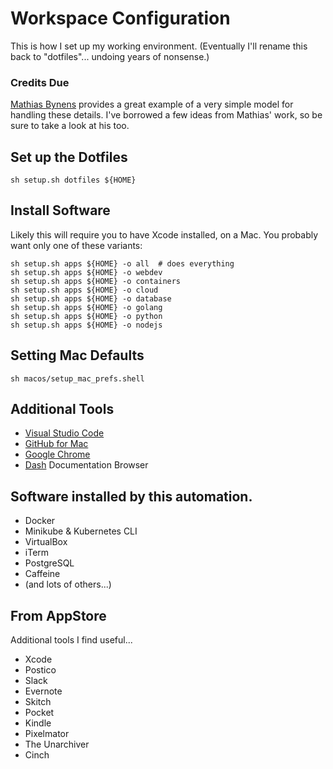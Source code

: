 # Workspace Configuration

This is how I set up my working environment. 
(Eventually I'll rename this back to "dotfiles"... undoing years of nonsense.)

### Credits Due

[Mathias Bynens](https://github.com/mathiasbynens/dotfiles) provides a great
example of a very simple model for handling these details. I've borrowed a few
ideas from Mathias' work, so be sure to take a look at his too.

## Set up the Dotfiles

```shell
sh setup.sh dotfiles ${HOME}
```

## Install Software

Likely this will require you to have Xcode installed, on a Mac.
You probably want only one of these variants:

```shell
sh setup.sh apps ${HOME} -o all  # does everything
sh setup.sh apps ${HOME} -o webdev
sh setup.sh apps ${HOME} -o containers
sh setup.sh apps ${HOME} -o cloud
sh setup.sh apps ${HOME} -o database
sh setup.sh apps ${HOME} -o golang
sh setup.sh apps ${HOME} -o python
sh setup.sh apps ${HOME} -o nodejs
```

## Setting Mac Defaults

```shell
sh macos/setup_mac_prefs.shell
```



## Additional Tools

- [Visual Studio Code][1]
- [GitHub for Mac][2]
- [Google Chrome][3]
- [Dash][4] Documentation Browser


## Software installed by this automation.

- Docker
- Minikube & Kubernetes CLI
- VirtualBox
- iTerm 
- PostgreSQL
- Caffeine
- (and lots of others...)


## From AppStore

Additional tools I find useful...

- Xcode
- Postico
- Slack
- Evernote
- Skitch
- Pocket
- Kindle
- Pixelmator
- The Unarchiver
- Cinch

[1]: https://code.visualstudio.com/download
[2]: https://desktop.github.com/
[3]: https://www.google.com/chrome/browser/desktop/
[4]: https://kapeli.com/dash
[10]: https://github.com/settings/keys